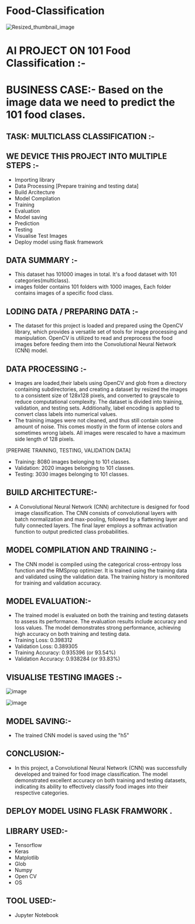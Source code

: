 # Food-Classification
![Resized_thumbnail_image](https://github.com/user-attachments/assets/06c2fdb6-20dd-474c-89cc-2bc9ec63121f)


# AI PROJECT ON 101 Food Classification :-
# BUSINESS CASE:- Based on the image data we need to predict the 101 food clases. 
## TASK: MULTICLASS CLASSIFICATION :-
## WE DEVICE THIS PROJECT INTO MULTIPLE STEPS :-
* Importing library
* Data Processing [Prepare training and testing data]
* Build Arcitecture
* Model Compilation
* Training
* Evaluation
* Model saving
* Prediction
* Testing
* Visualise Test Images
* Deploy model using flask framework

## DATA SUMMARY :- 

* This dataset has 101000 images in total. It's a food dataset with 101 categories(multiclass).
* images folder contains 101 folders with 1000 images, Each folder contains images of a specific food class.

## LODING DATA / PREPARING DATA :-

* The dataset for this project is loaded and prepared using the OpenCV library, which provides a versatile set of tools for image processing and manipulation. OpenCV is utilized to read and preprocess the food images before feeding them into the Convolutional Neural Network (CNN) model.

## DATA PROCESSING :-



* Images are loaded,their labels using OpenCV and glob from a directory containing subdirectories, and creating a dataset by  resized the images to a consistent size of 128x128 pixels, and converted to grayscale to reduce computational complexity. The dataset is divided into training, validation, and testing sets. Additionally, label encoding is applied to convert class labels into numerical values.
* The training images were not cleaned, and thus still contain some amount of noise. This comes mostly in the form of intense colors and sometimes wrong labels. All images were rescaled to have a maximum side length of 128 pixels.

 [PREPARE TRAINING, TESTING, VALIDATION DATA]
* Training: 8080 images belonging to 101 classes.
* Validation: 2020 images belonging to 101 classes.
* Testing: 3030 images belonging to 101 classes.

## BUILD ARCHITECTURE:-
* A Convolutional Neural Network (CNN) architecture is designed for food image classification. The CNN consists of convolutional layers with batch normalization and max-pooling, followed by a flattening layer and fully connected layers. The final layer employs a softmax activation function to output predicted class probabilities.

## MODEL COMPILATION AND TRAINING :-

* The CNN model is compiled using the categorical cross-entropy loss function and the RMSprop optimizer. It is trained using the training data and validated using the validation data. The training history is monitored for training and validation accuracy.

##  MODEL EVALUATION:-
* The trained model is evaluated on both the training and testing datasets to assess its performance. The evaluation results include accuracy and loss values. The model demonstrates strong performance, achieving high accuracy on both training and testing data.
* Training Loss: 0.398312
* Validation Loss: 0.389305
* Training Accuracy: 0.935396 (or 93.54%)
* Validation Accuracy: 0.938284 (or 93.83%)

## VISUALISE  TESTING IMAGES :-
![image](https://github.com/user-attachments/assets/89707ff2-966d-4379-aff7-830bd3c34efb)

![image](https://github.com/user-attachments/assets/1d7d102a-839f-480c-b44d-d1a990c1b08d)

## MODEL SAVING:-
* The trained CNN model is saved using the "h5"

## CONCLUSION:-
* In this project, a Convolutional Neural Network (CNN) was successfully developed and trained for food image classification. The model demonstrated excellent accuracy on both training and testing datasets, indicating its ability to effectively classify food images into their respective categories.

## DEPLOY MODEL USING FLASK FRAMWORK .

## LIBRARY USED:-
* Tensorflow
* Keras
* Matplotlib
* Glob
* Numpy
* Open CV
* OS

## TOOL USED:-
* Jupyter Notebook
